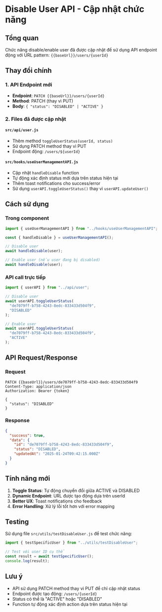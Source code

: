 # Disable User API - Cập nhật chức năng

## Tổng quan

Chức năng disable/enable user đã được cập nhật để sử dụng API endpoint động với URL pattern: `{{baseUrl}}/users/{userId}`

## Thay đổi chính

### 1. API Endpoint mới

- **Endpoint**: `PATCH {{baseUrl}}/users/{userId}`
- **Method**: PATCH (thay vì PUT)
- **Body**: `{ "status": "DISABLED" | "ACTIVE" }`

### 2. Files đã được cập nhật

#### `src/api/user.js`

- Thêm method `toggleUserStatus(userId, status)`
- Sử dụng PATCH method thay vì PUT
- Endpoint động: `/users/${userId}`

#### `src/hooks/useUserManagementAPI.js`

- Cập nhật `handleDisable` function
- Tự động xác định status mới dựa trên status hiện tại
- Thêm toast notifications cho success/error
- Sử dụng `userAPI.toggleUserStatus()` thay vì `userAPI.updateUser()`

## Cách sử dụng

### Trong component

```javascript
import { useUserManagementAPI } from "../hooks/useUserManagementAPI";

const { handleDisable } = useUserManagementAPI();

// Disable user
await handleDisable(user);

// Enable user (nếu user đang bị disabled)
await handleDisable(user);
```

### API call trực tiếp

```javascript
import { userAPI } from "../api/user";

// Disable user
await userAPI.toggleUserStatus(
  "de7079ff-b758-4243-8edc-833433d504f9",
  "DISABLED"
);

// Enable user
await userAPI.toggleUserStatus(
  "de7079ff-b758-4243-8edc-833433d504f9",
  "ACTIVE"
);
```

## API Request/Response

### Request

```http
PATCH {{baseUrl}}/users/de7079ff-b758-4243-8edc-833433d504f9
Content-Type: application/json
Authorization: Bearer {token}

{
  "status": "DISABLED"
}
```

### Response

```json
{
  "success": true,
  "data": {
    "id": "de7079ff-b758-4243-8edc-833433d504f9",
    "status": "DISABLED",
    "updatedAt": "2025-01-24T09:42:15.000Z"
  }
}
```

## Tính năng mới

1. **Toggle Status**: Tự động chuyển đổi giữa ACTIVE và DISABLED
2. **Dynamic Endpoint**: URL được tạo động dựa trên userId
3. **Better UX**: Toast notifications cho feedback
4. **Error Handling**: Xử lý lỗi tốt hơn với error mapping

## Testing

Sử dụng file `src/utils/testDisableUser.js` để test chức năng:

```javascript
import { testSpecificUser } from "../utils/testDisableUser";

// Test với user ID cụ thể
const result = await testSpecificUser();
console.log(result);
```

## Lưu ý

- API sử dụng PATCH method thay vì PUT để chỉ cập nhật status
- Endpoint được tạo động: `/users/{userId}`
- Status có thể là "ACTIVE" hoặc "DISABLED"
- Function tự động xác định action dựa trên status hiện tại
